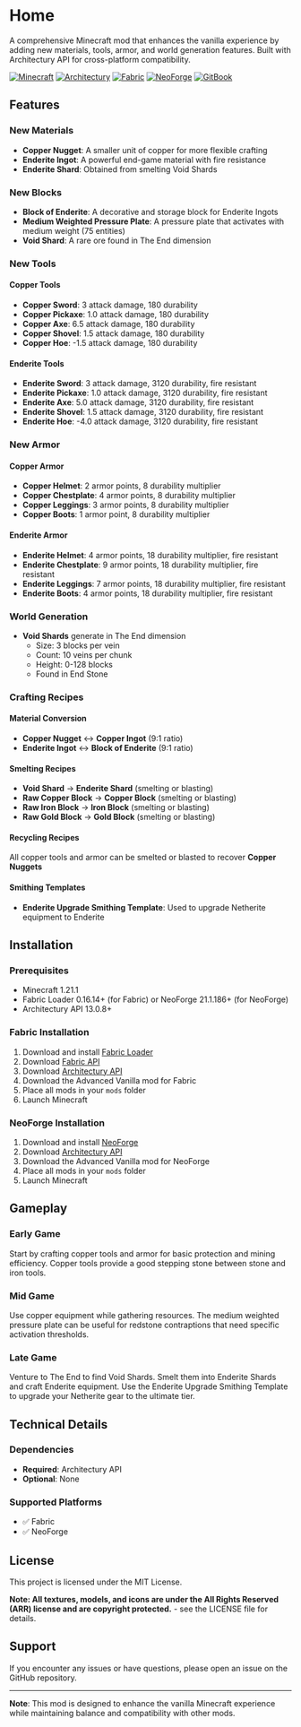 # Home

A comprehensive Minecraft mod that enhances the vanilla experience by adding new materials, tools, armor, and world generation features. Built with Architectury API for cross-platform compatibility.

[![Minecraft](https://img.shields.io/badge/Minecraft-1.21.1-green.svg)](https://www.minecraft.net/) [![Architectury](https://img.shields.io/badge/Architectury-API-blue.svg)](https://github.com/Architectury/ArchitecturyAPI) [![Fabric](https://img.shields.io/badge/Fabric-Loader-purple.svg)](https://fabricmc.net/) [![NeoForge](https://img.shields.io/badge/NeoForge-Loader-orange.svg)](https://neoforged.net/) [![GitBook](https://img.shields.io/static/v1?message=Documentation\&logo=gitbook\&logoColor=ffffff\&label=%20\&labelColor=B22222\&color=000)](https://captersers.gitbook.io/captersers)

## Features

### New Materials

* **Copper Nugget**: A smaller unit of copper for more flexible crafting
* **Enderite Ingot**: A powerful end-game material with fire resistance
* **Enderite Shard**: Obtained from smelting Void Shards

### New Blocks

* **Block of Enderite**: A decorative and storage block for Enderite Ingots
* **Medium Weighted Pressure Plate**: A pressure plate that activates with medium weight (75 entities)
* **Void Shard**: A rare ore found in The End dimension

### New Tools

#### Copper Tools

* **Copper Sword**: 3 attack damage, 180 durability
* **Copper Pickaxe**: 1.0 attack damage, 180 durability
* **Copper Axe**: 6.5 attack damage, 180 durability
* **Copper Shovel**: 1.5 attack damage, 180 durability
* **Copper Hoe**: -1.5 attack damage, 180 durability

#### Enderite Tools

* **Enderite Sword**: 3 attack damage, 3120 durability, fire resistant
* **Enderite Pickaxe**: 1.0 attack damage, 3120 durability, fire resistant
* **Enderite Axe**: 5.0 attack damage, 3120 durability, fire resistant
* **Enderite Shovel**: 1.5 attack damage, 3120 durability, fire resistant
* **Enderite Hoe**: -4.0 attack damage, 3120 durability, fire resistant

### New Armor

#### Copper Armor

* **Copper Helmet**: 2 armor points, 8 durability multiplier
* **Copper Chestplate**: 4 armor points, 8 durability multiplier
* **Copper Leggings**: 3 armor points, 8 durability multiplier
* **Copper Boots**: 1 armor point, 8 durability multiplier

#### Enderite Armor

* **Enderite Helmet**: 4 armor points, 18 durability multiplier, fire resistant
* **Enderite Chestplate**: 9 armor points, 18 durability multiplier, fire resistant
* **Enderite Leggings**: 7 armor points, 18 durability multiplier, fire resistant
* **Enderite Boots**: 4 armor points, 18 durability multiplier, fire resistant

### World Generation

* **Void Shards** generate in The End dimension
  * Size: 3 blocks per vein
  * Count: 10 veins per chunk
  * Height: 0-128 blocks
  * Found in End Stone

### Crafting Recipes

#### Material Conversion

* **Copper Nugget** ↔ **Copper Ingot** (9:1 ratio)
* **Enderite Ingot** ↔ **Block of Enderite** (9:1 ratio)

#### Smelting Recipes

* **Void Shard** → **Enderite Shard** (smelting or blasting)
* **Raw Copper Block** → **Copper Block** (smelting or blasting)
* **Raw Iron Block** → **Iron Block** (smelting or blasting)
* **Raw Gold Block** → **Gold Block** (smelting or blasting)

#### Recycling Recipes

All copper tools and armor can be smelted or blasted to recover **Copper Nuggets**

#### Smithing Templates

* **Enderite Upgrade Smithing Template**: Used to upgrade Netherite equipment to Enderite

## Installation

### Prerequisites

* Minecraft 1.21.1
* Fabric Loader 0.16.14+ (for Fabric) or NeoForge 21.1.186+ (for NeoForge)
* Architectury API 13.0.8+

### Fabric Installation

1. Download and install [Fabric Loader](https://fabricmc.net/use/)
2. Download [Fabric API](https://modrinth.com/mod/fabric-api)
3. Download [Architectury API](https://modrinth.com/mod/architectury-api)
4. Download the Advanced Vanilla mod for Fabric
5. Place all mods in your `mods` folder
6. Launch Minecraft

### NeoForge Installation

1. Download and install [NeoForge](https://neoforged.net/)
2. Download [Architectury API](https://modrinth.com/mod/architectury-api)
3. Download the Advanced Vanilla mod for NeoForge
4. Place all mods in your `mods` folder
5. Launch Minecraft

## Gameplay

### Early Game

Start by crafting copper tools and armor for basic protection and mining efficiency. Copper tools provide a good stepping stone between stone and iron tools.

### Mid Game

Use copper equipment while gathering resources. The medium weighted pressure plate can be useful for redstone contraptions that need specific activation thresholds.

### Late Game

Venture to The End to find Void Shards. Smelt them into Enderite Shards and craft Enderite equipment. Use the Enderite Upgrade Smithing Template to upgrade your Netherite gear to the ultimate tier.

## Technical Details

### Dependencies

* **Required**: Architectury API
* **Optional**: None

### Supported Platforms

* ✅ Fabric
* ✅ NeoForge

## License

This project is licensed under the MIT License.

**Note: All textures, models, and icons are under the All Rights Reserved (ARR) license and are copyright protected.** - see the LICENSE file for details.

## Support

If you encounter any issues or have questions, please open an issue on the GitHub repository.

***

**Note**: This mod is designed to enhance the vanilla Minecraft experience while maintaining balance and compatibility with other mods.
